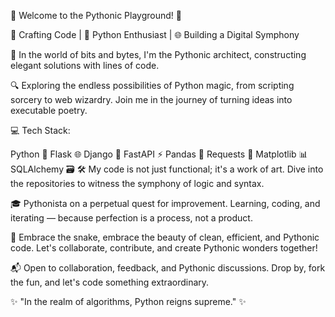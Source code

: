 🐍 Welcome to the Pythonic Playground! 🚀

🚧 Crafting Code | 🐾 Python Enthusiast | 🌐 Building a Digital Symphony

🔧 In the world of bits and bytes, I'm the Pythonic architect, constructing elegant solutions with lines of code.

🔍 Exploring the endless possibilities of Python magic, from scripting sorcery to web wizardry. Join me in the journey of turning ideas into executable poetry.

💻 Tech Stack:

Python 🐍
Flask 🌐
Django 🎸
FastAPI ⚡
Pandas 🐼
Requests 📡
Matplotlib 📊
SQLAlchemy 🗃️
🛠️ My code is not just functional; it's a work of art. Dive into the repositories to witness the symphony of logic and syntax.

🎓 Pythonista on a perpetual quest for improvement. Learning, coding, and iterating — because perfection is a process, not a product.

🌈 Embrace the snake, embrace the beauty of clean, efficient, and Pythonic code. Let's collaborate, contribute, and create Pythonic wonders together!

📬 Open to collaboration, feedback, and Pythonic discussions. Drop by, fork the fun, and let's code something extraordinary.

✨ "In the realm of algorithms, Python reigns supreme." ✨
